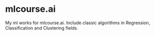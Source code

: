 # mlcourse.ai
My ml works for mlcourse.ai.
Include classic algorithms in Regression, Classification and Clustering fields. 
